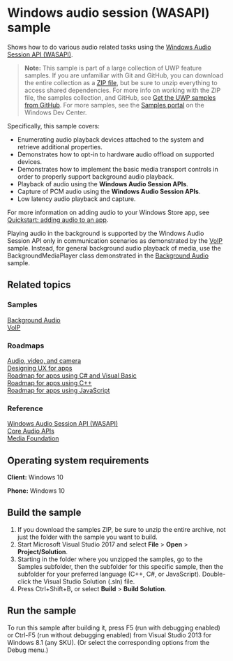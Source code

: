 ﻿<!---
  category: AudioVideoAndCamera
  samplefwlink: http://go.microsoft.com/fwlink/p/?LinkId=620629
--->

# Windows audio session (WASAPI) sample

Shows how to do various audio related tasks using the [Windows Audio Session API (WASAPI)](http://msdn.microsoft.com/library/windows/apps/dd371455).

> **Note:** This sample is part of a large collection of UWP feature samples. 
> If you are unfamiliar with Git and GitHub, you can download the entire collection as a 
> [ZIP file](https://github.com/Microsoft/Windows-universal-samples/archive/master.zip), but be 
> sure to unzip everything to access shared dependencies. For more info on working with the ZIP file, 
> the samples collection, and GitHub, see [Get the UWP samples from GitHub](https://aka.ms/ovu2uq). 
> For more samples, see the [Samples portal](https://aka.ms/winsamples) on the Windows Dev Center. 

Specifically, this sample covers:

-   Enumerating audio playback devices attached to the system and retrieve additional properties.
-   Demonstrates how to opt-in to hardware audio offload on supported devices.
-   Demonstrates how to implement the basic media transport controls in order to properly support background audio playback.
-   Playback of audio using the **Windows Audio Session APIs**.
-   Capture of PCM audio using the **Windows Audio Session APIs**.
-   Low latency audio playback and capture.

For more information on adding audio to your Windows Store app, see [Quickstart: adding audio to an app](http://msdn.microsoft.com/library/windows/apps/hh452730).

Playing audio in the background is supported by the Windows Audio Session API
only in communication scenarios as demonstrated by the [VoIP](/Samples/VoIP) sample.
Instead, for general background audio playback of media,
use the BackgroundMediaPlayer class demonstrated in the [Background Audio](/Samples/BackgroundAudio) sample.

## Related topics

### Samples

[Background Audio](/Samples/BackgroundAudio)  
[VoIP](/Samples/VoIP)  

### Roadmaps

[Audio, video, and camera](https://msdn.microsoft.com/library/windows/apps/mt203788)  
[Designing UX for apps](http://msdn.microsoft.com/library/windows/apps/hh767284)  
[Roadmap for apps using C\# and Visual Basic](http://msdn.microsoft.com/library/windows/apps/br229583)  
[Roadmap for apps using C++](http://msdn.microsoft.com/library/windows/apps/hh700360)  
[Roadmap for apps using JavaScript](http://msdn.microsoft.com/library/windows/apps/hh465037)  

### Reference

[Windows Audio Session API (WASAPI)](http://msdn.microsoft.com/library/windows/apps/dd371455)  
[Core Audio APIs](http://msdn.microsoft.com/library/windows/apps/dd370802)  
[Media Foundation](http://msdn.microsoft.com/library/windows/apps/ms694197)  

## Operating system requirements

**Client:** Windows 10

**Phone:** Windows 10

## Build the sample

1. If you download the samples ZIP, be sure to unzip the entire archive, not just the folder with the sample you want to build. 
2. Start Microsoft Visual Studio 2017 and select **File** \> **Open** \> **Project/Solution**.
3. Starting in the folder where you unzipped the samples, go to the Samples subfolder, then the subfolder for this specific sample, then the subfolder for your preferred language (C++, C#, or JavaScript). Double-click the Visual Studio Solution (.sln) file.
4. Press Ctrl+Shift+B, or select **Build** \> **Build Solution**.

## Run the sample

To run this sample after building it, press F5 (run with debugging enabled) or Ctrl-F5 (run without debugging enabled) from Visual Studio 2013 for Windows 8.1 (any SKU). (Or select the corresponding options from the Debug menu.)